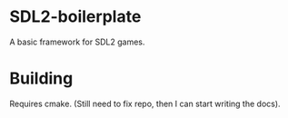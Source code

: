 # SDL2-boilerplate
A basic framework for SDL2 games.

# Building
Requires cmake. (Still need to fix repo, then I can start writing the docs).
